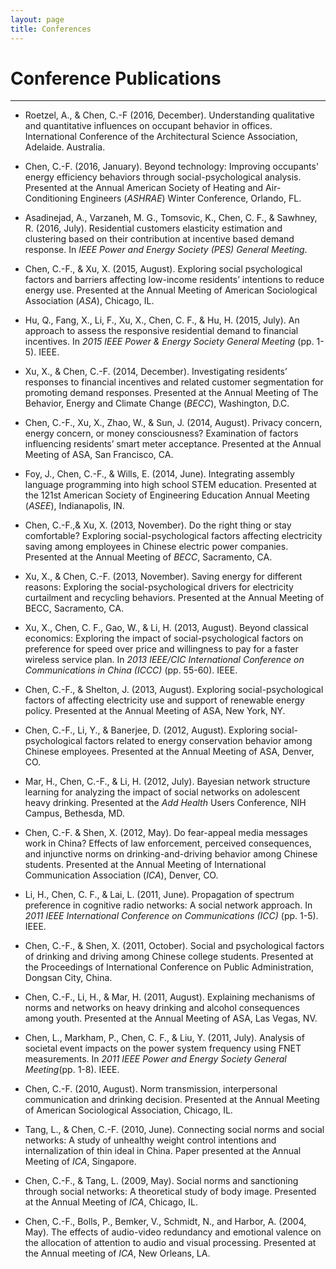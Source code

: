 ```yaml
---
layout: page
title: Conferences
---
```

# Conference Publications #
<hr>

+  Roetzel, A., & Chen, C.-F (2016, December). Understanding qualitative and quantitative influences on occupant behavior in offices. International Conference of the Architectural Science Association, Adelaide. Australia. 

+  Chen, C.-F. (2016, January). Beyond technology: Improving occupants' energy efficiency behaviors through social-psychological analysis. Presented at the Annual American Society of Heating and Air-Conditioning Engineers (*ASHRAE*) Winter Conference, Orlando, FL.

+  Asadinejad, A., Varzaneh, M. G., Tomsovic, K., Chen, C. F., & Sawhney, R. (2016, July). Residential customers elasticity estimation and clustering based on their contribution at incentive based demand response. In *IEEE Power and Energy Society (PES) General Meeting*.

+  Chen, C.-F., & Xu, X. (2015, August). Exploring social psychological factors and barriers affecting low-income residents’ intentions to reduce energy use. Presented at the Annual Meeting of American Sociological Association (*ASA*), Chicago, IL. 

+  Hu, Q., Fang, X., Li, F., Xu, X., Chen, C. F., & Hu, H. (2015, July). An approach to assess the responsive residential demand to financial incentives. In *2015 IEEE Power & Energy Society General Meeting* (pp. 1-5). IEEE.

+  Xu, X., & Chen, C.-F. (2014, December). Investigating residents’ responses to financial incentives and related customer segmentation for promoting demand responses. Presented at the Annual Meeting of The Behavior, Energy and Climate Change (*BECC*), Washington, D.C.
 
+  Chen, C.-F., Xu, X., Zhao, W., & Sun, J. (2014, August). Privacy concern, energy concern, or money consciousness? Examination of factors influencing residents’ smart meter acceptance. Presented at the Annual Meeting of ASA, San Francisco, CA.

+  Foy, J., Chen, C.-F., & Wills, E. (2014, June). Integrating assembly language programming into high school STEM education. Presented at the 121st American Society of Engineering Education Annual Meeting (*ASEE*), Indianapolis, IN.

+  Chen, C.-F.,& Xu, X. (2013, November). Do the right thing or stay comfortable? Exploring social-psychological factors affecting electricity saving among employees in Chinese electric power companies. Presented at the Annual Meeting of *BECC*, Sacramento, CA.

+  Xu, X., & Chen, C.-F. (2013, November). Saving energy for different reasons: Exploring the social-psychological drivers for electricity curtailment and recycling behaviors. Presented at the Annual Meeting of BECC, Sacramento, CA. 

+  Xu, X., Chen, C. F., Gao, W., & Li, H. (2013, August). Beyond classical economics: Exploring the impact of social-psychological factors on preference for speed over price and willingness to pay for a faster wireless service plan. In *2013 IEEE/CIC International Conference on Communications in China (ICCC)* (pp. 55-60). IEEE.

+  Chen, C.-F., & Shelton, J. (2013, August). Exploring social-psychological factors of affecting electricity use and support of renewable energy policy. Presented at the Annual Meeting of ASA, New York, NY.

+  Chen, C.-F., Li, Y., & Banerjee, D. (2012, August). Exploring social-psychological factors related to energy conservation behavior among Chinese employees. Presented at the Annual Meeting of ASA, Denver, CO. 

+  Mar, H., Chen, C.-F., & Li, H. (2012, July). Bayesian network structure learning for analyzing the impact of social networks on adolescent heavy drinking. Presented at the *Add Health* Users Conference, NIH Campus, Bethesda, MD.

+  Chen, C.-F. & Shen, X. (2012, May). Do fear-appeal media messages work in China? Effects of law enforcement, perceived consequences, and injunctive norms on drinking-and-driving behavior among Chinese students. Presented at the Annual Meeting of International Communication Association (*ICA*), Denver, CO. 

+  Li, H., Chen, C. F., & Lai, L. (2011, June). Propagation of spectrum preference in cognitive radio networks: A social network approach. In *2011 IEEE International Conference on Communications (ICC)* (pp. 1-5). IEEE.

+  Chen, C.-F., & Shen, X. (2011, October). Social and psychological factors of drinking and driving among Chinese college students. Presented at the Proceedings of International Conference on Public Administration, Dongsan City, China.

+  Chen, C.-F., Li, H., & Mar, H. (2011, August). Explaining mechanisms of norms and networks on heavy drinking and alcohol consequences among youth. Presented at the Annual Meeting of ASA, Las Vegas, NV.

+  Chen, L., Markham, P., Chen, C. F., & Liu, Y. (2011, July). Analysis of societal event impacts on the power system frequency using FNET measurements. In *2011 IEEE Power and Energy Society General Meeting*(pp. 1-8). IEEE.

+  Chen, C.-F. (2010, August). Norm transmission, interpersonal communication and drinking decision. Presented at the Annual Meeting of American Sociological Association, Chicago, IL.

+  Tang, L., & Chen, C.-F. (2010, June). Connecting social norms and social networks: A study of unhealthy weight control intentions and internalization of thin ideal in China. Paper presented at the Annual Meeting of *ICA*, Singapore.

+  Chen, C.-F., & Tang, L. (2009, May). Social norms and sanctioning through social networks: A theoretical study of body image. Presented at the Annual Meeting of *ICA*, Chicago, IL.

+  Chen, C.-F., Bolls, P., Bemker, V., Schmidt, N., and Harbor, A. (2004, May). The effects of audio-video redundancy and emotional valence on the allocation of attention to audio and visual processing. Presented at the Annual meeting of *ICA*, New Orleans, LA.
